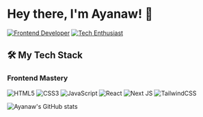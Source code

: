 # Hey there, I'm Ayanaw! 👋

[![Frontend Developer](https://img.shields.io/badge/-Frontend%20Developer-61DAFB?style=flat&logo=react&logoColor=white)](https://github.com/ayanaw21)
[![Tech Enthusiast](https://img.shields.io/badge/-Tech%20Enthusiast-E4405F?style=flat&logo=instagram&logoColor=white)]()

## 🛠️ My Tech Stack

### Frontend Mastery
![HTML5](https://img.shields.io/badge/html5-%23E34F26.svg?style=for-the-badge&logo=html5&logoColor=white)
![CSS3](https://img.shields.io/badge/css3-%231572B6.svg?style=for-the-badge&logo=css3&logoColor=white)
![JavaScript](https://img.shields.io/badge/javascript-%23323330.svg?style=for-the-badge&logo=javascript&logoColor=%23F7DF1E)
![React](https://img.shields.io/badge/react-%2320232a.svg?style=for-the-badge&logo=react&logoColor=%2361DAFB)
![Next JS](https://img.shields.io/badge/Next-black?style=for-the-badge&logo=next.js&logoColor=white)
![TailwindCSS](https://img.shields.io/badge/tailwindcss-%2338B2AC.svg?style=for-the-badge&logo=tailwind-css&logoColor=white)

![Ayanaw's GitHub stats](https://github-readme-stats.vercel.app/api?username=ayanaw21&show_icons=true&theme=merko)
